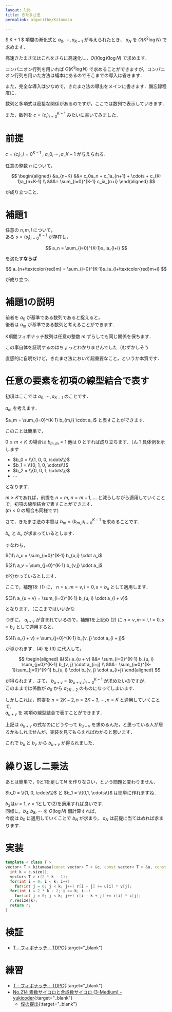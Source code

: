 ```yaml
---
layout: lib
title: きたまさ法
permalink: algorithm/Kitamasa

---
```



$ K + 1 $ 項間の漸化式と $a_0, \cdots , a_{K-1}$ が与えられたとき， $a_N$ を $O(K^2 \log N)$ で求めます．

高速きたまさ法はこれをさらに高速化し，$O(K \log K \log N)$ で求めます．

コンパニオン行列を用いれば $O(K^3 \log N)$ で求めることができますが，コンパニオン行列を用いた方法は蟻本にあるのでそこまでの導入は省きます．

また，完全な導入は少なめで，きたまさ法の導出をメインに書きます．備忘録程度に．

数列と多項式は密接な関係があるのですが，ここでは数列で表示していきます．

また，数列を $c = (c_i)_{i=0}^{K-1}$ みたいに書いてみました．

# 前提

$c = (c_i)\_{i=0}^{K-1}$ , $a\_0, \cdots , a\_{K-1}$ が与えられる．

任意の整数 $n$ について，

$$
\begin{aligned}
&a_{n+K} &&= c_0a_n + c_1a_{n+1} + \cdots + c_{K-1}a_{n+K-1} \\
&&&= \sum_{i=0}^{K-1} c_ia_{n+i}
\end{aligned}
$$

が成り立つこと．

# 補題1

任意の $n, m, l$ について，  
ある $s = (s_i)_{i=0}^{K-1}$ が存在し，

$$  
a_n = \sum_{i=0}^{K-1}s_ia_{l+i}  
$$

を満たす**ならば**

$$  
a_{n+\textcolor{red}m} = \sum_{i=0}^{K-1}s_ia_{l+\textcolor{red}m+i}  
$$

が成り立つ．

# 補題1の説明

前者を $a_0$ が基準である数列であると捉えると，  
後者は $a_m$ が基準である数列と考えることができます．

K項間フィボナッチ数列は任意の整数 $m$ ずらしても同じ関係を保ちます．

この事自体を証明するのはちょっとわかりませんでした（むずかしそう

直感的に自明だけど，きたまさ法において超重要なこと，というか本質です．

# 任意の要素を初項の線型結合で表す

初項はここでは $a_0, \cdots, a_{K-1}$ のことです．

$a_m$ を考えます．

$a_m = \sum_{i=0}^{K-1} b_{m,i} \cdot a_i$ と表すことができます．

このことは簡単で，

$0 \le m \lt K$ の場合は $b_{m, m} = 1$ 他は $0$ とすれば成り立ちます．（ん？具体例を示します

* $b_0 = \\{1, 0, 0, \cdots\\}$
* $b_1 = \\{0, 1, 0, \cdots\\}$
* $b_2 = \\{0, 0, 1, \cdots\\}$
* $\cdots$

となります．

$m \geq K$であれば，前提を $n=m$, $n=m-1$, ... と減らしながら適用していくことで，初項の線型結合で表すことができます．  
($m \lt 0$ の場合も同様です)

さて，きたまさ法の本質は $b_m = (b_{m, i})_{i=0}^{K-1}$ を求めることです．

$b_u$ と $b_v$ が求まっているとします．

すなわち，

$(1)\ a_u = \sum_{i=0}^{K-1} b_{u,i} \cdot a_i$

$(2)\ a_v = \sum_{j=0}^{K-1} b_{v,j} \cdot a_j$

が分かっているとします．

ここで，補題1を $(1)$ に， $n = u, m = v, l = 0, s = b_u$ として適用します．

$(3)\ a_{u + v} = \sum_{i=0}^{K-1} b_{u, i} \cdot a_{i + v}$

となります．（ここまではいいかな

つぎに， $a_{i+v}$ が含まれているので，補題1を上記の $(2)$ に $n = v, m = i, l = 0, s = b_v$ として適用すると，

$(4)\ a_{i + v} = \sum_{j=0}^{K-1} b_{v, j} \cdot a_{i + j}$

が導かれます．$(4)$ を $(3)$ に代入して，

$$
\begin{aligned}
&(5)\ a_{u + v} &&= \sum_{i=0}^{K-1} b_{u, i} \sum_{j=0}^{K-1} b_{v, j} \cdot a_{i+j} \\
&&&= \sum_{i=0}^{K-1}\sum_{j=0}^{K-1} b_{u, i} \cdot b_{v, j} \cdot a_{i+j}
\end{aligned}
$$

が得られます．さて， $b_ {u + v} = (b_ {u+v,i})_ {i=0}^{K-1}$ が求めたいのですが，  
このままでは係数が $a_0$ から $a_ {2K-2}$ のものになってしまいます．

しかしこれは，前提を $n = {2K-2}, n = {2K-3}, \cdots, n = K$ と適用していくことで，  
$a_{u + v}$ を 初項の線型結合で表すことができます．

上記は $a_{u+v}$ の式なのにどうやって $b_{u+v}$ を求めるんだ，と思っている人が居るかもしれませんが，実装を見てもらえればわかると思います．

これで $b_u$ と $b_v$ から $b_{u+v}$ が得られました．

# 繰り返し二乗法

あとは簡単で，$0$と$1$を足して$N$ を作りなさい，という問題と変わりません．

$b_0 = \\{1, 0, \cdots\\}$ と $b_1 = \\{0,1, \cdots\\}$ は簡単に作れますね．

$b_2$は$u=1,v=1$として(2)を適用すれば良いです．  
同様に，$b_4, b_8, \cdots$ を $O(\log N)$ 個計算すれば，  
今度は $b_0$ に適用していくことで $b_N$ が求まり， $a_N$ は前提に当てはめれば求まります．

# 実装


```cpp
template < class T >
vector< T > kitamasa(const vector< T > &c, const vector< T > &u, const vector< T > &v) {
  int k = c.size();
  vector< T > r(2 * k - 1);
  for(int i = 0; i < k; i++)
    for(int j = 0; j < k; j++) r[i + j] += u[i] * v[j];
  for(int i = 2 * k - 2; i >= k; i--)
    for(int j = 0; j < k; j++) r[i - k + j] += r[i] * c[j];
  r.resize(k);
  return r;
}
```


# 検証

* [T - フィボナッチ - TDPC](https://beta.atcoder.jp/contests/tdpc/submissions/3179115){:target="_blank"}<!--_-->

# 練習

* [T - フィボナッチ - TDPC](https://beta.atcoder.jp/contests/tdpc/tasks/tdpc_fibonacci){:target="_blank"}<!--_-->
* [No.214 素数サイコロと合成数サイコロ (3-Medium) - yukicoder](https://yukicoder.me/problems/no/214){:target="_blank"}<!--_-->
  * [僕の提出](https://yukicoder.me/submissions/284598){:target="_blank"}<!--_-->

